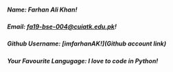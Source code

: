 ##### Name: *Farhan Ali Khan!*

##### Email: *fa19-bse-004@cuiatk.edu.pk!*

##### Github Username: *[imfarhanAK!](Github account link)*

##### Your Favourite Langugage: *I love to code in Python!*
